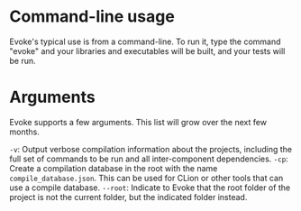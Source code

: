 # Command-line usage

Evoke's typical use is from a command-line. To run it, type the command "evoke" and your libraries and executables will be built, and your tests will be run.

# Arguments

Evoke supports a few arguments. This list will grow over the next few months.

`-v`: Output verbose compilation information about the projects, including the full set of commands to be run and all inter-component dependencies.
`-cp`: Create a compilation database in the root with the name `compile_database.json`. This can be used for CLion or other tools that can use a compile database.
`--root`: Indicate to Evoke that the root folder of the project is not the current folder, but the indicated folder instead.



